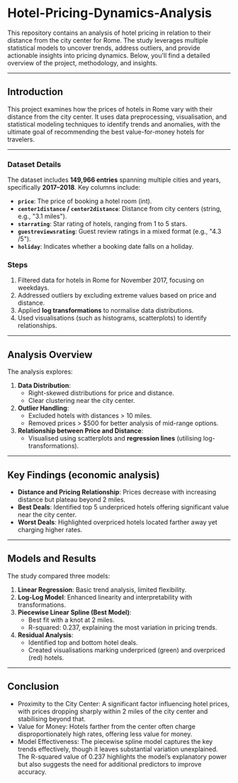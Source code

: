 # Hotel-Pricing-Dynamics-Analysis

This repository contains an analysis of hotel pricing in relation to their distance from the city center for Rome. The study leverages multiple statistical models to uncover trends, address outliers, and provide actionable insights into pricing dynamics. Below, you'll find a detailed overview of the project, methodology, and insights.

---

## Introduction
This project examines how the prices of hotels in Rome vary with their distance from the city center. It uses data preprocessing, visualisation, and statistical modeling techniques to identify trends and anomalies, with the ultimate goal of recommending the best value-for-money hotels for travelers.

---

### Dataset Details
The dataset includes **149,966 entries** spanning multiple cities and years, specifically **2017–2018**. Key columns include:
- **`price`**: The price of booking a hotel room (int).
- **`center1distance` / `center2distance`**: Distance from city centers (string, e.g., "3.1 miles").
- **`starrating`**: Star rating of hotels, ranging from 1 to 5 stars.
- **`guestreviewsrating`**: Guest review ratings in a mixed format (e.g., "4.3 /5").
- **`holiday`**: Indicates whether a booking date falls on a holiday.


### Steps
1. Filtered data for hotels in Rome for November 2017, focusing on weekdays.
2. Addressed outliers by excluding extreme values based on price and distance.
3. Applied **log transformations** to normalise data distributions.
4. Used visualisations (such as histograms, scatterplots) to identify relationships.

---

## Analysis Overview
The analysis explores:
1. **Data Distribution**:
   - Right-skewed distributions for price and distance.
   - Clear clustering near the city center.
2. **Outlier Handling**:
   - Excluded hotels with distances > 10 miles.
   - Removed prices > $500 for better analysis of mid-range options.
3. **Relationship between Price and Distance**:
   - Visualised using scatterplots and **regression lines** (utilising log-transformations).

---

## Key Findings (economic analysis)
- **Distance and Pricing Relationship**: Prices decrease with increasing distance but plateau beyond 2 miles.
- **Best Deals**: Identified top 5 underpriced hotels offering significant value near the city center.
- **Worst Deals**: Highlighted overpriced hotels located farther away yet charging higher rates.

---

## Models and Results
The study compared three models:
1. **Linear Regression**: Basic trend analysis, limited flexibility.
2. **Log-Log Model**: Enhanced linearity and interpretability with transformations.
3. **Piecewise Linear Spline (Best Model)**:
   - Best fit with a knot at 2 miles.
   - R-squared: 0.237, explaining the most variation in pricing trends.
4. **Residual Analysis**:
    - Identified top and bottom hotel deals.
    - Created visualisations marking underpriced (green) and overpriced (red) hotels.

---

## Conclusion
- Proximity to the City Center: A significant factor influencing hotel prices, with prices dropping sharply within 2 miles of the city center and stabilising beyond that.
- Value for Money: Hotels farther from the center often charge disproportionately high rates, offering less value for money.
- Model Effectiveness: The piecewise spline model captures the key trends effectively, though it leaves substantial variation unexplained. The R-squared value of 0.237 highlights the model’s explanatory power but also suggests the need for additional predictors to improve accuracy.

